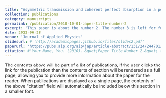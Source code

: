 ```yaml
---
title: "Asymmetric transmission and coherent perfect absorption in a periodic array of thermoacoustic cells"
collection: publications
category: manuscripts
permalink: /publication/2010-10-01-paper-title-number-2
excerpt: 'This paper is about the number 2. The number 3 is left for future work.'
date: 2022-06-28
venue: 'Journal of Applied Physics'
slidesurl: # 'http://academicpages.github.io/files/slides2.pdf'
paperurl: 'https://pubs.aip.org/aip/jap/article-abstract/131/24/244701/2837153/Asymmetric-transmission-and-coherent-perfect?redirectedFrom=fulltext'
citation: #'Your Name, You. (2010). &quot;Paper Title Number 2.&quot; <i>Journal 1</i>. 1(2).'
---
```


The contents above will be part of a list of publications, if the user clicks the link for the publication than the contents of section will be rendered as a full page, allowing you to provide more information about the paper for the reader. When publications are displayed as a single page, the contents of the above "citation" field will automatically be included below this section in a smaller font.
